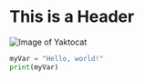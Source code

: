 # This is a Header

![Image of Yaktocat](https://octodex.github.com/images/yaktocat.png)

``` python
myVar = "Hello, world!"
print(myVar)
```
